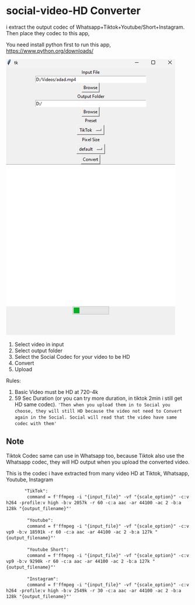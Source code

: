 # social-video-HD Converter
i extract the output codec of Whatsapp+Tiktok+Youtube/Short+Instagram. Then place they codec to this app,

You need install python first to run this app,
https://www.python.org/downloads/

![GUI Screenshot](gui.png)
1. Select video in input
2. Select output folder
3. Select the Social Codec for your video to be HD 
4. Convert
5. Upload 

Rules:
1. Basic Video must be HD at 720-4k
2. 59 Sec Duration (or you can try more duration, in tiktok 2min i still get HD same codec).
`'Then when you upload them in to Social you choose, they will still HD because the video not need to Convert again in the Social. Social will read that the video have same codec with them'`

## Note
Tiktok Codec same can use in Whatsapp too, because Tiktok also use the Whatsapp codec, they will HD output when you upload the converted video.


This is the codec i have extracted from many video HD at Tiktok, Whatsapp, Youtube, Instagram
       
           "TikTok":
            command = f'ffmpeg -i "{input_file}" -vf "{scale_option}" -c:v h264 -profile:v high -b:v 2057k -r 60 -c:a aac -ar 44100 -ac 2 -b:a 128k "{output_filename}"'

            "Youtube":
            command = f'ffmpeg -i "{input_file}" -vf "{scale_option}" -c:v vp9 -b:v 18591k -r 60 -c:a aac -ar 44100 -ac 2 -b:a 127k "{output_filename}"'

            "Youtube Short":
            command = f'ffmpeg -i "{input_file}" -vf "{scale_option}" -c:v vp9 -b:v 9290k -r 60 -c:a aac -ar 44100 -ac 2 -b:a 127k "{output_filename}"'

            "Instagram":
            command = f'ffmpeg -i "{input_file}" -vf "{scale_option}" -c:v h264 -profile:v high -b:v 2549k -r 30 -c:a aac -ar 44100 -ac 2 -b:a 128k "{output_filename}"'

